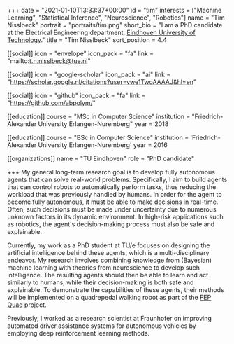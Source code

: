 +++
date = "2021-01-10T13:33:37+00:00"
id = "tim"
interests = ["Machine Learning", "Statistical Inference", "Neuroscience", "Robotics"]
name = "Tim Nisslbeck"
portrait = "portraits/tim.png"
short_bio = "I am a PhD candidate at the Electrical Engineering department, [Eindhoven University of Technology](https://www.tue.nl/en/)."
title = "Tim Nisslbeck"
sort_position = 4.4

[[social]]
    icon = "envelope"
    icon_pack = "fa"
    link = "mailto:t.n.nisslbeck@tue.nl"

[[social]]
    icon = "google-scholar"
    icon_pack = "ai"
    link = "https://scholar.google.nl/citations?user=vwe1TwoAAAAJ&hl=en"

[[social]]
    icon = "github"
    icon_pack = "fa"
    link = "https://github.com/abpolym/"

[[education]]
    course = "MSc in Computer Science"
    institution = "Friedrich-Alexander University Erlangen-Nuremberg"
    year = 2018

[[education]]
    course = "BSc in Computer Science"
    institution = 'Friedrich-Alexander University Erlangen-Nuremberg'
    year = 2016

[[organizations]]
    name = "TU Eindhoven"
    role = "PhD candidate"

+++
My general long-term research goal is to develop fully autonomous agents that can solve real-world problems.
Specifically, I aim to build agents that can control robots to automatically perform tasks, thus reducing the workload that was previously handled by humans.
In order for the agent to become fully autonomous, it must be able to make decisions in real-time.
Often, such decisions must be made under uncertainty due to numerous unknown factors in its dynamic environment.
In high-risk applications such as robotics, the agent's decision-making process must also be safe and explainable.

Currently, my work as a PhD student at TU/e focuses on designing the artificial intelligence behind these agents, which is a multi-disciplinary endeavor.
My research involves combining knowledge from (Bayesian) machine learning with theories from neuroscience to develop such intelligence.
The resulting agents should then be able to learn and act similarly to humans, while their decision-making is both safe and explainable.
To demonstrate the capabilities of these agents, their methods will be implemented on a quadrepedal walking robot as part of the [FEP Quad](https://wmkouw.github.io/project/fep-quad/) project.

Previously, I worked as a research scientist at Fraunhofer on improving automated driver assistance systems for autonomous vehicles by employing deep reinforcement learning methods.
